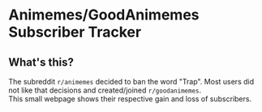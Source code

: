 # Animemes/GoodAnimemes Subscriber Tracker

## What's this?

The subreddit `r/animemes` decided to ban the word "Trap". Most users did not like that decisions and created/joined `r/goodanimemes`.<br/>
This small webpage shows their respective gain and loss of subscribers.